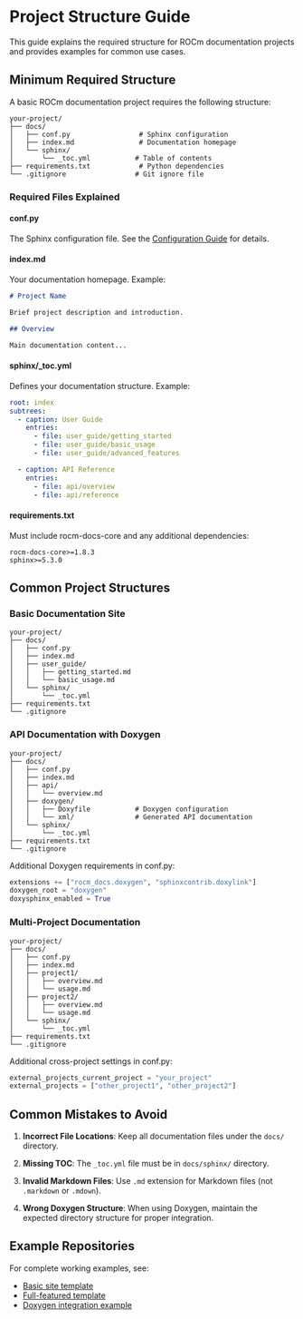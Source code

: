 # Project Structure Guide

This guide explains the required structure for ROCm documentation projects and provides examples for common use cases.

## Minimum Required Structure

A basic ROCm documentation project requires the following structure:

```
your-project/
├── docs/
│   ├── conf.py                 # Sphinx configuration
│   ├── index.md                # Documentation homepage
│   └── sphinx/
│       └── _toc.yml           # Table of contents
├── requirements.txt            # Python dependencies
└── .gitignore                 # Git ignore file
```

### Required Files Explained

#### conf.py
The Sphinx configuration file. See the [Configuration Guide](configuration.md) for details.

#### index.md
Your documentation homepage. Example:

```markdown
# Project Name

Brief project description and introduction.

## Overview

Main documentation content...
```

#### sphinx/_toc.yml
Defines your documentation structure. Example:

```yaml
root: index
subtrees:
  - caption: User Guide
    entries:
      - file: user_guide/getting_started
      - file: user_guide/basic_usage
      - file: user_guide/advanced_features

  - caption: API Reference
    entries:
      - file: api/overview
      - file: api/reference
```

#### requirements.txt
Must include rocm-docs-core and any additional dependencies:

```
rocm-docs-core>=1.8.3
sphinx>=5.3.0
```

## Common Project Structures

### Basic Documentation Site

```
your-project/
├── docs/
│   ├── conf.py
│   ├── index.md
│   ├── user_guide/
│   │   ├── getting_started.md
│   │   └── basic_usage.md
│   └── sphinx/
│       └── _toc.yml
├── requirements.txt
└── .gitignore
```

### API Documentation with Doxygen

```
your-project/
├── docs/
│   ├── conf.py
│   ├── index.md
│   ├── api/
│   │   └── overview.md
│   ├── doxygen/
│   │   ├── Doxyfile           # Doxygen configuration
│   │   └── xml/               # Generated API documentation
│   └── sphinx/
│       └── _toc.yml
├── requirements.txt
└── .gitignore
```

Additional Doxygen requirements in conf.py:
```python
extensions += ["rocm_docs.doxygen", "sphinxcontrib.doxylink"]
doxygen_root = "doxygen"
doxysphinx_enabled = True
```

### Multi-Project Documentation

```
your-project/
├── docs/
│   ├── conf.py
│   ├── index.md
│   ├── project1/
│   │   ├── overview.md
│   │   └── usage.md
│   ├── project2/
│   │   ├── overview.md
│   │   └── usage.md
│   └── sphinx/
│       └── _toc.yml
├── requirements.txt
└── .gitignore
```

Additional cross-project settings in conf.py:
```python
external_projects_current_project = "your_project"
external_projects = ["other_project1", "other_project2"]
```

## Common Mistakes to Avoid

1. **Incorrect File Locations**: Keep all documentation files under the `docs/` directory.

2. **Missing TOC**: The `_toc.yml` file must be in `docs/sphinx/` directory.

3. **Invalid Markdown Files**: Use `.md` extension for Markdown files (not `.markdown` or `.mdown`).

4. **Wrong Doxygen Structure**: When using Doxygen, maintain the expected directory structure for proper integration.

## Example Repositories

For complete working examples, see:
- [Basic site template](../../templates/minimal/)
- [Full-featured template](../../templates/standard/)
- [Doxygen integration example](../../tests/sites/doxygen/extension/)